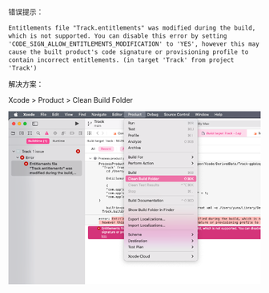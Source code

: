 错误提示：      

```
Entitlements file "Track.entitlements" was modified during the build, which is not supported. You can disable this error by setting 'CODE_SIGN_ALLOW_ENTITLEMENTS_MODIFICATION' to 'YES', however this may cause the built product's code signature or provisioning profile to contain incorrect entitlements. (in target 'Track' from project 'Track')
```

解决方案：

Xcode > Product > Clean Build Folder

![](assets/Xcode_2021-10-29_16-27-59.png)